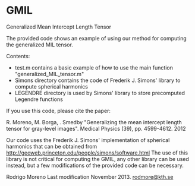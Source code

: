 # GMIL
Generalized Mean Intercept Length Tensor


The provided code shows an example of using our method for computing the generalized MIL tensor.

Contents:

- test.m contains a basic example of how to use the main function "generalized_MIL_tensor.m"
- Simons directory contains the code of Frederik J. Simons' library to compute spherical harmonics
- LEGENDRE directory is used by Simons' library to store precomputed Legendre functions

If you use this code, please cite the paper:

R. Moreno, M. Borga,  . Smedby "Generalizing the mean intercept length 
tensor for gray-level images". Medical Physics (39), pp. 4599-4612. 2012


Our code uses the Frederik J. Simons' implementation of spherical harmonics
that can be obtained from
http://geoweb.princeton.edu/people/simons/software.html
The use of this library is not critical for computing the GMIL, any other 
library can be used instead, but a few modifications of the provided code
can be necessary.

Rodrigo Moreno 
Last modification November 2013. rodmore@kth.se
